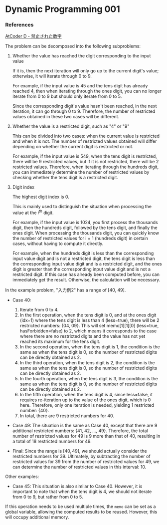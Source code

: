 # Dynamic Programming 001

### References

[AtCoder D - 禁止された数字](https://atcoder.jp/contests/abc007/tasks/abc007_4)

The problem can be decomposed into the following subproblems:

1. Whether the value has reached the digit corresponding to the input value

	If it is, then the next iteration will only go up to the current digit's value; otherwise, it will iterate through 0 to 9.

	For example, if the input value is $45$ and the tens digit has already reached 4, then when iterating through the ones digit, you can no longer iterate from 0 to 9 but should only iterate from 0 to 5.

	Since the corresponding digit's value hasn't been reached, in the next iteration, it can go through 0 to 9. Therefore, the number of restricted values obtained in these two cases will be different.

2. Whether the value is a restricted digit, such as "4" or "9"

	This can be divided into two cases: when the current value is restricted and when it is not. The number of restricted values obtained will differ depending on whether the current digit is restricted or not.

	For example, if the input value is $549$, when the tens digit is restricted, there will be 9 restricted values, but if it is not restricted, there will be 2 restricted values. Therefore, when iterating through the hundreds digit, you can immediately determine the number of restricted values by checking whether the tens digit is a restricted digit.

3. Digit index

	The highest digit index is 0.

	This is mainly used to distinguish the situation when processing the value at the $i^{th}$ digit.

	For example, if the input value is $1024$, you first process the thousands digit, then the hundreds digit, followed by the tens digit, and finally the ones digit. When processing the thousands digit, you can quickly know the number of restricted values for i = 1 (hundreds digit) in certain cases, without having to compute it directly.

	For example, when the hundreds digit is less than the corresponding input value digit and is not a restricted digit, the tens digit is less than the corresponding input value digit and is a restricted digit, and the ones digit is greater than the corresponding input value digit and is not a restricted digit. If this case has already been computed before, you can immediately get the result. Otherwise, the calculation will be necessary.

In the example problem, "入力例2" has a range of [40, 49].

- Case 40:
	1. Iterate from 0 to 4.
	2. In the first operation, when the tens digit is 0, and at the ones digit (idx=1) where the tens digit is less than 4 (less=true), there will be 2 restricted numbers: {04, 09}. This will set memo[1][1][0] (less=true, hasForbidden=false) to 2, which means it corresponds to the case where there are no restricted digits and the value has not yet reached its maximum for the tens digit.
	3. In the second operation, when the tens digit is 1, the condition is the same as when the tens digit is 0, so the number of restricted digits can be directly obtained as 2.
	4. In the third operation, when the tens digit is 2, the condition is the same as when the tens digit is 0, so the number of restricted digits can be directly obtained as 2.
	5. In the fourth operation, when the tens digit is 3, the condition is the same as when the tens digit is 0, so the number of restricted digits can be directly obtained as 2.
	6. In the fifth operation, when the tens digit is 4, since less=false, it requires re-iteration up to the value of the ones digit, which is 0 here. Therefore, only one iteration is needed, yielding 1 restricted number: {40}.
	7. In total, there are 9 restricted numbers for 40.

- Case 49: The situation is the same as Case 40, except that there are 9 additional restricted numbers: {41, 42, ..., 49}. Therefore, the total number of restricted values for 49 is 9 more than that of 40, resulting in a total of 18 restricted numbers for 49.

- Final: Since the range is $[40, 49]$, we should actually consider the restricted numbers for 39. Ultimately, by subtracting the number of restricted values for 39 from the number of restricted values for 49, we can determine the number of restricted values in this interval: 10.

Other examples:

- Case 45: This situation is also similar to Case 40. However, it is important to note that when the tens digit is 4, we should not iterate from 0 to 9, but rather from 0 to 5.

If this operation needs to be used multiple times, the `memo` can be set as a global variable, allowing the computed results to be reused. However, this will occupy additional memory.
